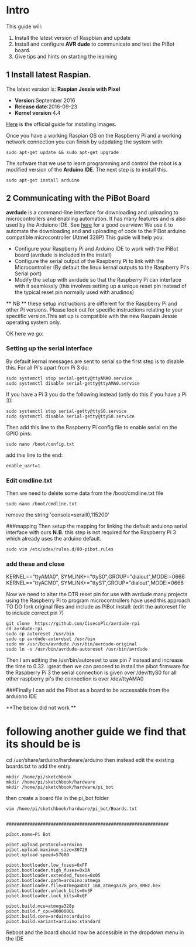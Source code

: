 # Intro

This guide will:

1. Install the latest version of Raspbian and update
2. Install and configure **AVR dude** to communicate and test the PiBot board.
3. Give tips and hints on starting the learning

## 1 Install latest Raspian.
 The latest version is: **Raspian Jessie with Pixel**

- **Version**:September 2016
- **Release date**:2016-09-23
- **Kernel version**:4.4

[Here](https://www.raspberrypi.org/documentation/installation/installing-images/) is the official guide for installing images.

Once you have a working Raspian OS on the Raspberry Pi and a working network connection you can finish by udpdating the system with:
```
sudo apt-get update && sudo apt-get upgrade
```

The sofware that we use to learn programming and control the robot is a modified version of the **Arduino IDE**. The next step is to install this.  

```
sudo apt-get install arduino
```


## 2  Communicating with the PiBot Board

**avrdude** is a command-line interface for downloading and uploading to microcontrollers and enabling automation.  It has many features and is also used by the Arduiono IDE. See [here]( http://www.ladyada.net/learn/avr/avrdude.html) for a good overview:
We use it to automate the downloading and and uploading of code to the PiBot arduino compatible microcontroller (Atmel 328P)
This guide will help you:

- Configure your Raspberry Pi and Arduino IDE to work with the PiBot board (avrdude is included in the install)
- Configure the serial output of the Raspberry Pi to link with the Microcontroller (By default the linux kernal outputs to the Raspberry Pi's Serial port)
- Modify the setup with avrdude so that the Raspberry Pi can interface with it seamlessly (this involves setting up a unique reset pin instead of the typical reset pin normally used with arudinos)

** NB ** these setup instructions are different for the Raspberry Pi and other Pi versions.   Please look out for specific instructions relating to your speciific version.This set up is compatible with the new Raspain Jessie operating system only. 

OK here we go:


### Setting up the serial interface

By default kernal messages are sent to serial so the first step is to disable this.
For all Pi's apart from Pi 3 do:
```
sudo systemctl stop serial-getty@ttyAMA0.service
sudo systemctl disable serial-getty@ttyAMA0.service
```
If you have a Pi 3 you do the following instead (only do this if you have a Pi 3):
```
sudo systemctl stop serial-getty@ttyS0.service 
sudo systemctl disable serial-getty@ttyS0.service
```
Then add this line to the Raspberry Pi config file to enable serial on the GPIO pins:
```
sudo nano /boot/config.txt
```
add this line to the end:
```
enable_uart=1
```
### Edit cmdline.txt

Then we need to delete some data from the /boot/cmdline.txt file 
```
sudo nano /boot/cmdline.txt
```
remove the string 'console=serail0,115200'

###mapping
Then setup the mapping for linking the default arduiono serial interface with ours 
**N.B.** this step is not required for the Raspberry Pi 3 which already uses the arduino default.
```
sudo vim /etc/udev/rules.d/80-pibot.rules
```

### add these and close
KERNEL=="ttyAMA0", SYMLINK+="ttyS0",GROUP="dialout",MODE:=0666
KERNEL=="ttyACM0", SYMLINK+="ttyS1",GROUP="dialout",MODE:=0666

Now we need to alter the DTR reset pin for use with avrdude
many projects using the Raspberry Pi to program microcontrollers have used this approach
TO DO fork original files and include as PiBot install: (edit the autoreset file to include correct pin 7)
```
git clone  https://github.com/CisecoPlc/avrdude-rpi
cd avrdude-rpi
sudo cp autoreset /usr/bin
sudo cp avrdude-autoreset /usr/bin
sudo mv /usr/bin/avrdude /usr/bin/avrdude-original
sudo ln -s /usr/bin/avrdude-autoreset /usr/bin/avrdude
```

Then I am editing the /usr/bin/autoreset to use pin 7 instead and increase the time to 0.32.
:great then we can proceed to install the pibot firmware 
for the Raspberry Pi 3 the serial connection is given over /dev/ttyS0 
for all other raspberry pi's the connection is over /dev/ttyAMA0 

###Finally
I can add the Pibot as a board to be accessable from the arduiono IDE 

**The below did not work **
# following another guide we find that its should be is 
cd /usr/share/arduino/hardware/arduino
then instead edit the existing boards.txt to add the entry. 

```
mkdir /home/pi/sketchbook
mkdir /home/pi/sketchbook/hardware 
mkdir /home/pi/sketchbook/hardware/pi_bot
```

then create a board file in the pi_bot folder 
```
vim /home/pi/sketchbook/hardware/pi_bot/Boards.txt
```
```

##############################################################

pibot.name=Pi Bot

pibot.upload.protocol=arduino
pibot.upload.maximum_size=30720
pibot.upload.speed=57600

pibot.bootloader.low_fuses=0xFF
pibot.bootloader.high_fuses=0xDA
pibot.bootloader.extended_fuses=0x05
pibot.bootloader.path=arduino:atmega
pibot.bootloader.file=ATmegaBOOT_168_atmega328_pro_8MHz.hex
pibot.bootloader.unlock_bits=0x3F
pibot.bootloader.lock_bits=0x0F

pibot.build.mcu=atmega328p
pibot.build.f_cpu=8000000L
pibot.build.core=arduino:arduino
pibot.build.variant=arduino:standard

```
Reboot and the board should now be accessible in the dropdown menu in the IDE













